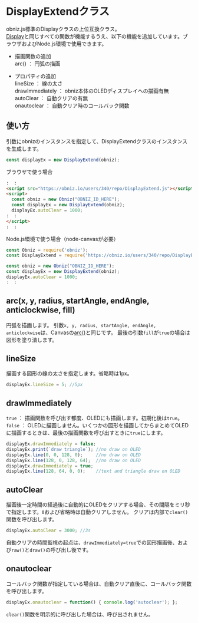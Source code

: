 # DisplayExtendクラス

obniz.js標準のDisplayクラスの上位互換クラス。  
[Display](https://obniz.io/doc/sdk/doc/display)と同じすべての関数が機能するうえ、以下の機能を追加しています。ブラウザおよびNode.js環境で使用できます。

- 描画関数の追加<br>
arc() ： 円弧の描画

- プロパティの追加<br>
lineSize ： 線の太さ<br>
drawImmediately ： obniz本体のOLEDディスプレイへの描画有無<br>
autoClear ： 自動クリアの有無<br>
onautoclear ： 自動クリア時のコールバック関数


## 使い方

引数にobnizのインスタンスを指定して、DisplayExtendクラスのインスタンスを生成します。

```javascript
const displayEx = new DisplayExtend(obniz);
```


ブラウザで使う場合

```html
:  :
<script src="https://obniz.io/users/340/repo/DisplayExtend.js"></script>
<script>
  const obniz = new Obniz("OBNIZ_ID_HERE");
  const displayEx = new DisplayExtend(obniz);
  displayEx.autoClear = 1000;
:  :
</script>
:  :
```

Node.js環境で使う場合（node-canvasが必要）

```javascript
const Obniz = require('obniz');
const DisplayExtend = require('https://obniz.io/users/340/repo/DisplayExtend.js');

const obniz = new Obniz("OBNIZ_ID_HERE");
const displayEx = new DisplayExtend(obniz);
displayEx.autoClear = 1000;
:  :
```

## arc(x, y, radius, startAngle, endAngle, anticlockwise, fill)

円弧を描画します。
引数`x, y, radius, startAngle, endAngle, anticlockwise`は、Canvasの[arc()](https://developer.mozilla.org/ja/docs/Web/API/CanvasRenderingContext2D/arc)と同じです。
最後の引数`fill`が`true`の場合は図形を塗り潰します。

## lineSize

描画する図形の線の太さを指定します。省略時は1px。

```javascript
displayEx.lineSize = 5; //5px
```

## drawImmediately

`true` ： 描画関数を呼び出す都度、OLEDにも描画します。初期化後は`true`。  
`false` ： OLEDに描画しません。いくつかの図形を描画してからまとめてOLEDに描画するときは、最後の描画関数を呼び出すときに`true`にします。

```javascript
displayEx.drawImmediately = false;
displayEx.print(`draw triangle`); //no draw on OLED
displayEx.line(0, 0, 128, 0);     //no draw on OLED
displayEx.line(128, 0, 128, 64);  //no draw on OLED
displayEx.drawImmediately = true;
displayEx.line(128, 64, 0, 0);    //text and triangle draw on OLED
```

## autoClear

描画後一定時間の経過後に自動的にOLEDをクリアする場合、その間隔をミリ秒で指定します。`0`および省略時は自動クリアしません。
クリアは内部で`clear()`関数を呼び出します。  

```javascript
displayEx.autoClear = 3000; //3s
```

自動クリアの時間監視の起点は、`drawImmediately=true`での図形描画後、および`raw()`と`draw()`の呼び出し後です。


## onautoclear

コールバック関数が指定している場合は、自動クリア直後に、コールバック関数を呼び出します。

```javascript
displayEx.onautoclear = function() { console.log('autoclear'); };

```
`clear()`関数を明示的に呼び出した場合は、呼び出されません。

